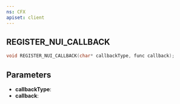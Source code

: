 ```yaml
---
ns: CFX
apiset: client
---
```

## REGISTER_NUI_CALLBACK

```c
void REGISTER_NUI_CALLBACK(char* callbackType, func callback);
```



## Parameters
* **callbackType**: 
* **callback**: 
